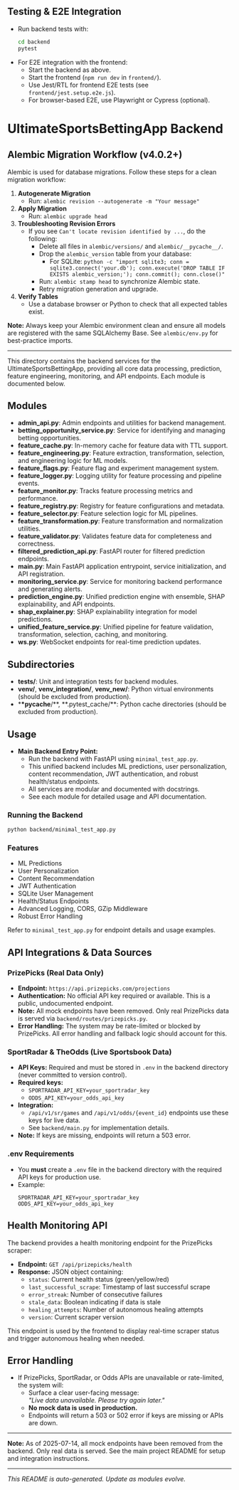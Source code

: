 ## Testing & E2E Integration

- Run backend tests with:
  ```bash
  cd backend
  pytest
  ```
- For E2E integration with the frontend:
  - Start the backend as above.
  - Start the frontend (`npm run dev` in `frontend/`).
  - Use Jest/RTL for frontend E2E tests (see `frontend/jest.setup.e2e.js`).
  - For browser-based E2E, use Playwright or Cypress (optional).

# UltimateSportsBettingApp Backend

## Alembic Migration Workflow (v4.0.2+)

Alembic is used for database migrations. Follow these steps for a clean migration workflow:

1. **Autogenerate Migration**
   - Run: `alembic revision --autogenerate -m "Your message"`
2. **Apply Migration**
   - Run: `alembic upgrade head`
3. **Troubleshooting Revision Errors**
   - If you see `Can't locate revision identified by ...`, do the following:
     - Delete all files in `alembic/versions/` and `alembic/__pycache__/`.
     - Drop the `alembic_version` table from your database:
       - For SQLite: `python -c "import sqlite3; conn = sqlite3.connect('your.db'); conn.execute('DROP TABLE IF EXISTS alembic_version;'); conn.commit(); conn.close()"`
     - Run: `alembic stamp head` to synchronize Alembic state.
     - Retry migration generation and upgrade.
4. **Verify Tables**
   - Use a database browser or Python to check that all expected tables exist.

**Note:** Always keep your Alembic environment clean and ensure all models are registered with the same SQLAlchemy Base. See `alembic/env.py` for best-practice imports.

---

This directory contains the backend services for the UltimateSportsBettingApp, providing all core data processing, prediction, feature engineering, monitoring, and API endpoints. Each module is documented below.

## Modules

- **admin_api.py**: Admin endpoints and utilities for backend management.
- **betting_opportunity_service.py**: Service for identifying and managing betting opportunities.
- **feature_cache.py**: In-memory cache for feature data with TTL support.
- **feature_engineering.py**: Feature extraction, transformation, selection, and engineering logic for ML models.
- **feature_flags.py**: Feature flag and experiment management system.
- **feature_logger.py**: Logging utility for feature processing and pipeline events.
- **feature_monitor.py**: Tracks feature processing metrics and performance.
- **feature_registry.py**: Registry for feature configurations and metadata.
- **feature_selector.py**: Feature selection logic for ML pipelines.
- **feature_transformation.py**: Feature transformation and normalization utilities.
- **feature_validator.py**: Validates feature data for completeness and correctness.
- **filtered_prediction_api.py**: FastAPI router for filtered prediction endpoints.
- **main.py**: Main FastAPI application entrypoint, service initialization, and API registration.
- **monitoring_service.py**: Service for monitoring backend performance and generating alerts.
- **prediction_engine.py**: Unified prediction engine with ensemble, SHAP explainability, and API endpoints.
- **shap_explainer.py**: SHAP explainability integration for model predictions.
- **unified_feature_service.py**: Unified pipeline for feature validation, transformation, selection, caching, and monitoring.
- **ws.py**: WebSocket endpoints for real-time prediction updates.

## Subdirectories

- **tests/**: Unit and integration tests for backend modules.
- **venv/**, **venv_integration/**, **venv_new/**: Python virtual environments (should be excluded from production).
- \***\*pycache**/**, **.pytest_cache/\*\*: Python cache directories (should be excluded from production).

## Usage

- **Main Backend Entry Point:**
  - Run the backend with FastAPI using `minimal_test_app.py`.
  - This unified backend includes ML predictions, user personalization, content recommendation, JWT authentication, and robust health/status endpoints.
  - All services are modular and documented with docstrings.
  - See each module for detailed usage and API documentation.

### Running the Backend

```bash
python backend/minimal_test_app.py
```

### Features

- ML Predictions
- User Personalization
- Content Recommendation
- JWT Authentication
- SQLite User Management
- Health/Status Endpoints
- Advanced Logging, CORS, GZip Middleware
- Robust Error Handling

Refer to `minimal_test_app.py` for endpoint details and usage examples.

## API Integrations & Data Sources

### PrizePicks (Real Data Only)

- **Endpoint:** `https://api.prizepicks.com/projections`
- **Authentication:** No official API key required or available. This is a public, undocumented endpoint.
- **Note:** All mock endpoints have been removed. Only real PrizePicks data is served via `backend/routes/prizepicks.py`.
- **Error Handling:** The system may be rate-limited or blocked by PrizePicks. All error handling and fallback logic should account for this.

### SportRadar & TheOdds (Live Sportsbook Data)

- **API Keys:** Required and must be stored in `.env` in the backend directory (never committed to version control).
- **Required keys:**
  - `SPORTRADAR_API_KEY=your_sportradar_key`
  - `ODDS_API_KEY=your_odds_api_key`
- **Integration:**
  - `/api/v1/sr/games` and `/api/v1/odds/{event_id}` endpoints use these keys for live data.
  - See `backend/main.py` for implementation details.
- **Note:** If keys are missing, endpoints will return a 503 error.

### .env Requirements

- You **must** create a `.env` file in the backend directory with the required API keys for production use.
- Example:
  ```
  SPORTRADAR_API_KEY=your_sportradar_key
  ODDS_API_KEY=your_odds_api_key
  ```

## Health Monitoring API

The backend provides a health monitoring endpoint for the PrizePicks scraper:

- **Endpoint:** `GET /api/prizepicks/health`
- **Response:** JSON object containing:
  - `status`: Current health status (green/yellow/red)
  - `last_successful_scrape`: Timestamp of last successful scrape
  - `error_streak`: Number of consecutive failures
  - `stale_data`: Boolean indicating if data is stale
  - `healing_attempts`: Number of autonomous healing attempts
  - `version`: Current scraper version

This endpoint is used by the frontend to display real-time scraper status and trigger autonomous healing when needed.

## Error Handling

- If PrizePicks, SportRadar, or Odds APIs are unavailable or rate-limited, the system will:
  - Surface a clear user-facing message:  
    _"Live data unavailable. Please try again later."_
  - **No mock data is used in production.**
  - Endpoints will return a 503 or 502 error if keys are missing or APIs are down.

---

**Note:** As of 2025-07-14, all mock endpoints have been removed from the backend. Only real data is served. See the main project README for setup and integration instructions.

---

_This README is auto-generated. Update as modules evolve._
